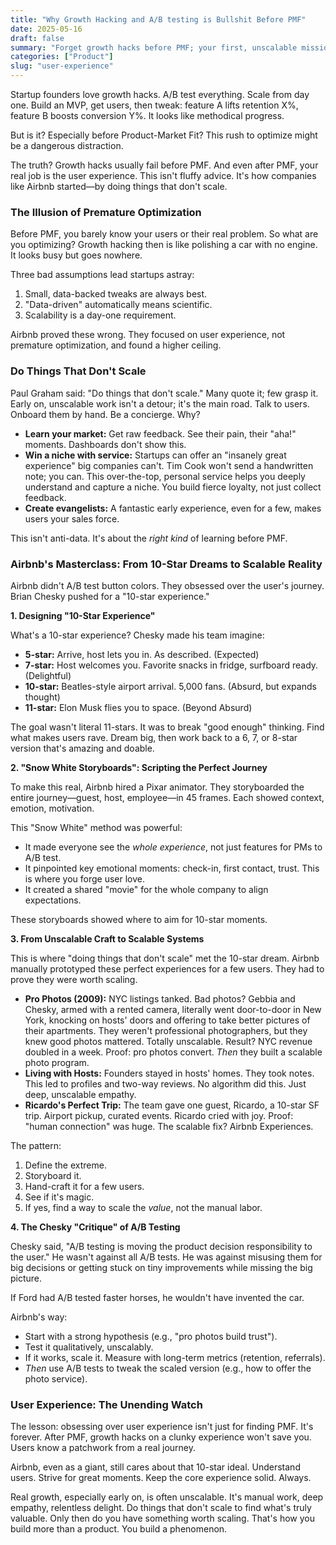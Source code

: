 ```yaml
---
title: "Why Growth Hacking and A/B testing is Bullshit Before PMF"
date: 2025-05-16
draft: false
summary: "Forget growth hacks before PMF; your first, unscalable mission is to craft a '10-star' user experience that people truly love and rave about"
categories: ["Product"]
slug: "user-experience"
---
```


Startup founders love growth hacks. A/B test everything. Scale from day one. Build an MVP, get users, then tweak: feature A lifts retention X%, feature B boosts conversion Y%. It looks like methodical progress.

But is it? Especially before Product-Market Fit? This rush to optimize might be a dangerous distraction.

The truth? Growth hacks usually fail before PMF. And even after PMF, your real job is the user experience. This isn't fluffy advice. It's how companies like Airbnb started—by doing things that don't scale.

### The Illusion of Premature Optimization

Before PMF, you barely know your users or their real problem. So what are you optimizing? Growth hacking then is like polishing a car with no engine. It looks busy but goes nowhere.

Three bad assumptions lead startups astray:

1. Small, data-backed tweaks are always best.
2. "Data-driven" automatically means scientific.
3. Scalability is a day-one requirement.

Airbnb proved these wrong. They focused on user experience, not premature optimization, and found a higher ceiling.

### Do Things That Don't Scale

Paul Graham said: "Do things that don't scale." Many quote it; few grasp it. Early on, unscalable work isn't a detour; it's the main road. Talk to users. Onboard them by hand. Be a concierge. Why?

* **Learn your market:** Get raw feedback. See their pain, their "aha!" moments. Dashboards don't show this.
* **Win a niche with service:** Startups can offer an "insanely great experience" big companies can't. Tim Cook won't send a handwritten note; you can. This over-the-top, personal service helps you deeply understand and capture a niche. You build fierce loyalty, not just collect feedback.
* **Create evangelists:** A fantastic early experience, even for a few, makes users your sales force.

This isn't anti-data. It's about the *right kind* of learning before PMF.

### Airbnb's Masterclass: From 10-Star Dreams to Scalable Reality

Airbnb didn't A/B test button colors. They obsessed over the user's journey. Brian Chesky pushed for a "10-star experience."

**1. Designing "10-Star Experience"**

What's a 10-star experience? Chesky made his team imagine:

* **5-star:** Arrive, host lets you in. As described. (Expected)
* **7-star:** Host welcomes you. Favorite snacks in fridge, surfboard ready. (Delightful)
* **10-star:** Beatles-style airport arrival. 5,000 fans. (Absurd, but expands thought)
* **11-star:** Elon Musk flies you to space. (Beyond Absurd)

The goal wasn't literal 11-stars. It was to break "good enough" thinking. Find what makes users rave. Dream big, then work back to a 6, 7, or 8-star version that's amazing and doable.

**2. "Snow White Storyboards": Scripting the Perfect Journey**

To make this real, Airbnb hired a Pixar animator. They storyboarded the entire journey—guest, host, employee—in 45 frames. Each showed context, emotion, motivation.

This "Snow White" method was powerful:

* It made everyone see the *whole experience*, not just features for PMs to A/B test.
* It pinpointed key emotional moments: check-in, first contact, trust. This is where you forge user love.
* It created a shared "movie" for the whole company to align expectations.

These storyboards showed where to aim for 10-star moments.

**3. From Unscalable Craft to Scalable Systems**

This is where "doing things that don't scale" met the 10-star dream. Airbnb manually prototyped these perfect experiences for a few users. They had to prove they were worth scaling.

* **Pro Photos (2009):** NYC listings tanked. Bad photos? Gebbia and Chesky, armed with a rented camera, literally went door-to-door in New York, knocking on hosts' doors and offering to take better pictures of their apartments. They weren't professional photographers, but they knew good photos mattered. Totally unscalable. Result? NYC revenue doubled in a week. Proof: pro photos convert. *Then* they built a scalable photo program.
* **Living with Hosts:** Founders stayed in hosts' homes. They took notes. This led to profiles and two-way reviews. No algorithm did this. Just deep, unscalable empathy.
* **Ricardo's Perfect Trip:** The team gave one guest, Ricardo, a 10-star SF trip. Airport pickup, curated events. Ricardo cried with joy. Proof: "human connection" was huge. The scalable fix? Airbnb Experiences.

The pattern:

1. Define the extreme.
2. Storyboard it.
3. Hand-craft it for a few users.
4. See if it's magic.
5. If yes, find a way to scale the *value*, not the manual labor.

**4. The Chesky "Critique" of A/B Testing**

Chesky said, "A/B testing is moving the product decision responsibility to the user." He wasn't against all A/B tests. He was against misusing them for big decisions or getting stuck on tiny improvements while missing the big picture.

If Ford had A/B tested faster horses, he wouldn't have invented the car.

Airbnb's way:

* Start with a strong hypothesis (e.g., "pro photos build trust").
* Test it qualitatively, unscalably.
* If it works, scale it. Measure with long-term metrics (retention, referrals).
* *Then* use A/B tests to tweak the scaled version (e.g., how to offer the photo service).

### User Experience: The Unending Watch

The lesson: obsessing over user experience isn't just for finding PMF. It's forever. After PMF, growth hacks on a clunky experience won't save you. Users know a patchwork from a real journey.

Airbnb, even as a giant, still cares about that 10-star ideal. Understand users. Strive for great moments. Keep the core experience solid. Always.

Real growth, especially early on, is often unscalable. It's manual work, deep empathy, relentless delight. Do things that don't scale to find what's truly valuable. Only then do you have something worth scaling. That's how you build more than a product. You build a phenomenon.
